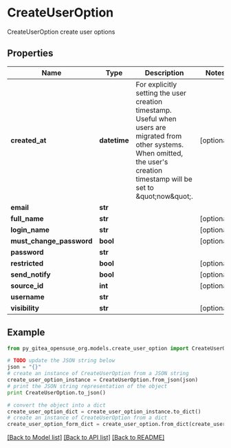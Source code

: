 # CreateUserOption

CreateUserOption create user options

## Properties

Name | Type | Description | Notes
------------ | ------------- | ------------- | -------------
**created_at** | **datetime** | For explicitly setting the user creation timestamp. Useful when users are migrated from other systems. When omitted, the user&#39;s creation timestamp will be set to \&quot;now\&quot;. | [optional] 
**email** | **str** |  | 
**full_name** | **str** |  | [optional] 
**login_name** | **str** |  | [optional] 
**must_change_password** | **bool** |  | [optional] 
**password** | **str** |  | 
**restricted** | **bool** |  | [optional] 
**send_notify** | **bool** |  | [optional] 
**source_id** | **int** |  | [optional] 
**username** | **str** |  | 
**visibility** | **str** |  | [optional] 

## Example

```python
from py_gitea_opensuse_org.models.create_user_option import CreateUserOption

# TODO update the JSON string below
json = "{}"
# create an instance of CreateUserOption from a JSON string
create_user_option_instance = CreateUserOption.from_json(json)
# print the JSON string representation of the object
print CreateUserOption.to_json()

# convert the object into a dict
create_user_option_dict = create_user_option_instance.to_dict()
# create an instance of CreateUserOption from a dict
create_user_option_form_dict = create_user_option.from_dict(create_user_option_dict)
```
[[Back to Model list]](../README.md#documentation-for-models) [[Back to API list]](../README.md#documentation-for-api-endpoints) [[Back to README]](../README.md)


